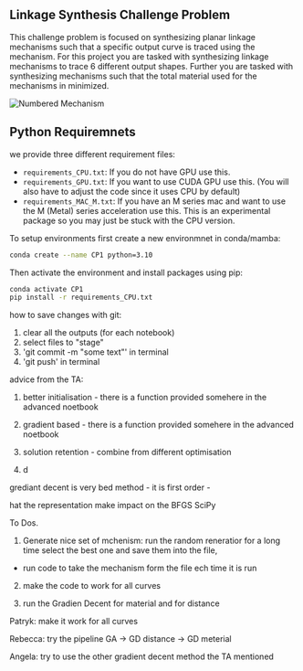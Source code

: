 ## Linkage Synthesis Challenge Problem

This challenge problem is focused on synthesizing planar linkage mechanisms such that a specific output curve is traced using the mechanism. For this project you are tasked with synthesizing linkage mechanisms to trace 6 different output shapes. Further you are tasked with synthesizing mechanisms such that the total material used for the mechanisms in minimized. 

<img src="https://i.ibb.co/qsPC0gC/2021-09-13-0hl-Kleki.png" alt="Numbered Mechanism" border="0">

## Python Requiremnets
we provide three different requirement files:
- `requirements_CPU.txt`: If you do not have GPU use this.
- `requirements_GPU.txt`: If you want to use CUDA GPU use this. (You will also have to adjust the code since it uses CPU by default)
- `requirements_MAC_M.txt`: If you have an M series mac and want to use the M (Metal) series acceleration use this. This is an experimental package so you may just be stuck with the CPU version.

To setup environments first create a new environmnet in conda/mamba:

```bash
conda create --name CP1 python=3.10
```

Then activate the environment and install packages using pip:

```bash
conda activate CP1
pip install -r requirements_CPU.txt
```

how to save changes with git:

1) clear all the outputs (for each notebook)
2) select files to "stage"
3) 'git commit -m "some text"' in terminal
3) 'git push' in terminal


advice from the TA:

1) better initialisation - there is a function provided somehere in the advanced noetbook

2) gradient based  - there is a function provided somehere in the advanced noetbook

3) solution retention - combine from different optimisation

4) d

grediant decent is very bed method - it is first order - 



hat the representation make impact on the BFGS SciPy


To Dos.

1) Generate nice set of mchenism: run the random reneratior for a long time select the best one and save them into the file,
+ run code to take the mechanism form the file ech time it is run 

2) make the code to work for all curves

3) run the Gradien Decent for material and for distance

Patryk: make it work for all curves

Rebecca: try the pipeline GA -> GD distance -> GD meterial 

Angela: try to use the other gradient decent method the TA mentioned